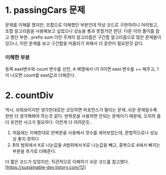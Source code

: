 # 1. passingCars 문제

문제를 이해를 했지만, 조합으로 이해했던 부분인데 막상 코드로 구현하려니 어려웠고, 조합 알고리즘을 사용해보고 싶었으나 성능을 통과 못할거란 판단.
다른 이의 풀이를 참고 했던 부분.. prefix sum 이란 주제의 알고리즘은 구간합 알고리즘으로 많은 문제들이 있으나, 이런 문제를 보고 구간합을 떠올리기 위해서 더 훈련이 필요한것 같다.

### 이해한 부분

동쪽 east변수와 count 변수를 선언, A 배열에서 i가 0이면 east 변수를 ++ 해주고, 1이 나오면 count를 east값과 더해준다.

# 2. countDiv

역시, 쉬워보이지만 생각한대로만 코딩하면 퍼포먼스가 딸리는 문제..쉬운 문제일수록 한번 더 생각해봐야 하는것 같다. 반복문을 사용하면 안되는 문제이기 때문에, 오히려 좀 더 유연한 사고가 필요하다. 이런게 더 어려운듯..

1. 처음에는 이해한대로 반복문을 사용해서 갯수를 세어보았는데, 문법적으로나 성능상 좋지 못하다
2. B의 범위에서 K로 나눈값을 A범위에서 K로 나눈값을 빼고, 중복으로 A에서 빠지는 부분을 추가로 더해준다.

더 짧은 코드가 있었지만, 직관적으로 이해하기 쉬운 코드를 참고했다.
[https://sustainable-dev.tistory.com/12]
